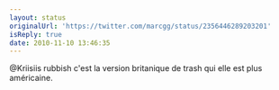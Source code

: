 ```yaml
---
layout: status
originalUrl: 'https://twitter.com/marcgg/status/2356446289203201'
isReply: true
date: 2010-11-10 13:46:35
---
```


@Kriisiis rubbish c'est la version britanique de trash qui elle est plus américaine.

